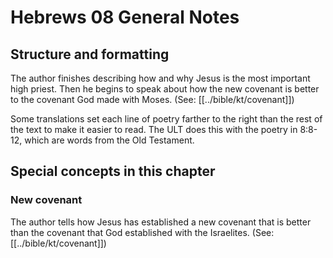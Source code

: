 # Hebrews 08 General Notes
## Structure and formatting

The author finishes describing how and why Jesus is the most important high priest. Then he begins to speak about how the new covenant is better to the covenant God made with Moses. (See: [[../bible/kt/covenant]])

Some translations set each line of poetry farther to the right than the rest of the text to make it easier to read. The ULT does this with the poetry in 8:8-12, which are words from the Old Testament.

## Special concepts in this chapter

### New covenant

The author tells how Jesus has established a new covenant that is better than the covenant that God established with the Israelites. (See: [[../bible/kt/covenant]])